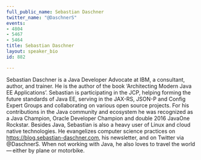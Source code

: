 ```yaml
---
full_public_name: Sebastian Daschner
twitter_name: "@DaschnerS"
events:
- 4804
- 5467
- 5464
title: Sebastian Daschner
layout: speaker_bio
id: 882

---
```

Sebastian Daschner is a Java Developer Advocate at IBM, a consultant, author, and trainer. He is the author of the book ‘Architecting Modern Java EE Applications’. Sebastian is participating in the JCP, helping forming the future standards of Java EE, serving in the JAX-RS, JSON-P and Config Expert Groups and collaborating on various open source projects. For his contributions in the Java community and ecosystem he was recognized as a Java Champion, Oracle Developer Champion and double 2016 JavaOne Rockstar. Besides Java, Sebastian is also a heavy user of Linux and cloud native technologies. He evangelizes computer science practices on https://blog.sebastian-daschner.com, his newsletter, and on Twitter via @DaschnerS. When not working with Java, he also loves to travel the world — either by plane or motorbike.